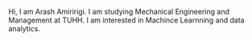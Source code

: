 Hi, I am Arash Amiririgi.
I am studying Mechanical Engineering and Management at TUHH. I am interested in Machince Learnning and data analytics.
